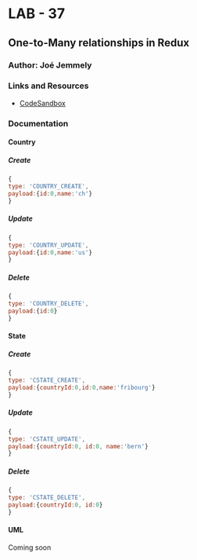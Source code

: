 # LAB - 37

## One-to-Many relationships in Redux

### Author: Joé Jemmely

### Links and Resources

- [CodeSandbox](https://codesandbox.io/embed/lab-37-cl4rl)

### Documentation

#### Country

##### Create

```javascript
{
type: 'COUNTRY_CREATE',
payload:{id:0,name:'ch'}
}
```

##### Update

```javascript
{
type: 'COUNTRY_UPDATE',
payload:{id:0,name:'us'}
}
```

##### Delete

```javascript
{
type: 'COUNTRY_DELETE',
payload:{id:0}
}
```

#### State

##### Create

```javascript
{
type: 'CSTATE_CREATE',
payload:{countryId:0,id:0,name:'fribourg'}
}
```

##### Update

```javascript
{
type: 'CSTATE_UPDATE',
payload:{countryId:0, id:0, name:'bern'}
}
```

##### Delete

```javascript
{
type: 'CSTATE_DELETE',
payload:{countryId:0, id:0}
}
```

#### UML

Coming soon

